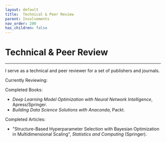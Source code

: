 ```yaml
---
layout: default
title:  Technical & Peer Review
parent: Involvements
nav_order: 200
has_children: false
---
```


# Technical & Peer Review

---

I serve as a technical and peer reviewer for a set of publishers and journals.

Currently Reviewing:

Completed Books:
- *Deep Learning Model Optimization with Neural Network Intelligence*, Apress/Springer.
- *Building Data Science Solutions with Anaconda*, Packt.

Completed Articles:
- "Structure-Based Hyperparameter Selection with Bayesian Optimization in Multidimensional Scaling", *Statistics and Computing* (Springer).
 


